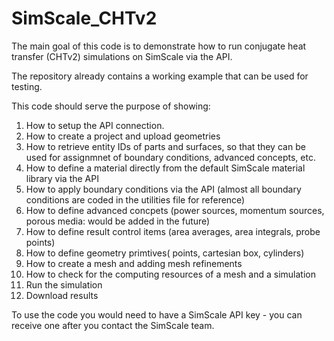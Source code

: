 # SimScale_CHTv2
The main goal of this code is to demonstrate how to run conjugate heat transfer (CHTv2) simulations on SimScale via the API. 

The repository already contains a working example that can be used for testing. 

This code should serve the purpose of showing: 
1. How to setup the API connection. 
2. How to create a project and upload geometries 
3. How to retrieve entity IDs of parts and surfaces, so that they can be used for assignmnet of boundary conditions, advanced concepts, etc.
4. How to define a material directly from the default SimScale material library via the API 
5. How to apply boundary conditions via the API (almost all boundary conditions are coded in the utilities file for reference) 
6. How to define advanced concpets (power sources, momentum sources, porous media: would be added in the future)
7. How to define result control items (area averages, area integrals, probe points) 
8. How to define geometry primtives( points, cartesian box, cylinders) 
9. How to create a mesh and adding mesh refinements 
10. How to check for the computing resources of a mesh and a simulation 
11. Run the simulation 
12. Download results 

To use the code you would need to have a SimScale API key - you can receive one after you contact the SimScale team. 


